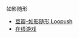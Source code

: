 如影随形
- [豆瓣-如影随形 Loopush](https://www.douban.com/game/36241704/)
- [在线游戏](https://fululu.itch.io/loopush)
